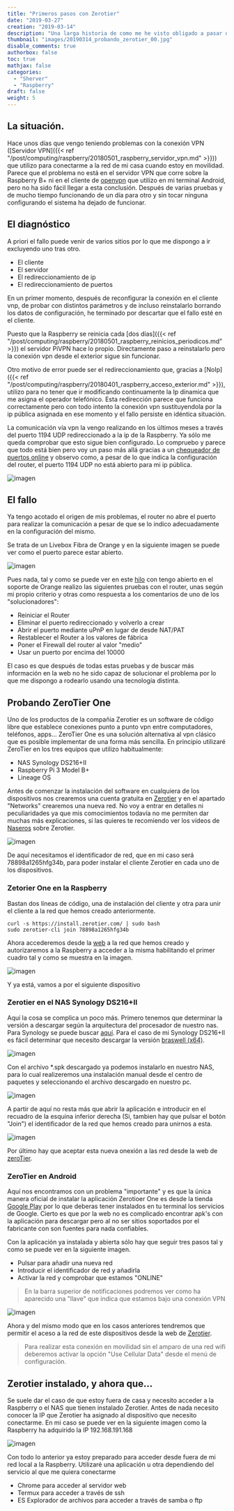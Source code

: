 ```yaml
---
title: "Primeros pasos con Zerotier"
date: "2019-03-27"
creation: "2019-03-14"
description: "Una larga historia de como me he visto obligado a pasar de la VPN al uso de ZeroTier"
thumbnail: "images/20190314_probando_zerotier_00.jpg"
disable_comments: true
authorbox: false
toc: true
mathjax: false
categories:
  - "Sherver"
  - "Raspberry"
draft: false
weight: 5
---
```

## La situación. 
Hace unos días que vengo teniendo problemas con la conexión VPN ([Servidor VPN]({{< ref "/post/computing/raspberry/20180501_raspberry_servidor_vpn.md" >}})) que utilizo para conectarme a la red de mi casa cuando estoy en movilidad. Parece que el problema no está en el servidor VPN que corre sobre la Raspberry B+ ni en el cliente de [openvpn][11] que utilizo en mi terminal Android, pero no ha sido fácil llegar a esta conclusión. Después de varias pruebas y de mucho tiempo funcionando de un día para otro y sin tocar ninguna configurando el sistema ha dejado de funcionar.

## El diagnóstico
A priori el fallo puede venir de varios sitios por lo que me dispongo a ir excluyendo uno tras otro.

- El cliente
- El servidor
- El redireccionamiento de ip
- El redireccionamiento de puertos

En un primer momento, después de reconfigurar la conexión en el cliente vnp, de probar con distintos parámetros y de incluso reinstalarlo borrando los datos de configuración, he terminado por descartar que el fallo esté en el cliente.

Puesto que la Raspberry se reinicia cada [dos días]({{< ref "/post/computing/raspberry/20180501_raspberry_reinicios_periodicos.md" >}}) el servidor PiVPN hace lo propio. Directamente paso a reinstalarlo pero la conexión vpn desde el exterior sigue sin funcionar.

Otro motivo de error puede ser el redireccionamiento que, gracias a [NoIp]({{< ref "/post/computing/raspberry/20180401_raspberry_acceso_exterior.md" >}}), utilizo para no tener que ir modificando continuamente la Ip dinamica que me asigna el operador telefónico.  Esta redirección parece que funciona correctamente pero con todo intento la conexión vpn sustituyendola por la ip pública asignada en ese momento y el fallo persiste en idéntica situación.

La comunicación vía vpn la vengo realizando en los últimos meses a través del puerto 1194 UDP redireccionado a la ip de la Raspberry. Ya sólo me queda comprobar que esto sigue bien configurado.  Lo compruebo y parece que todo está bien pero voy un paso más allá gracias a un [chequeador de puertos online][12] y observo como, a pesar de lo que indica la configuración del router, el puerto 1194 UDP no está abierto para mi ip pública.

![imagen][02] 

## El fallo
Ya tengo acotado el origen de mis problemas, el router no abre el puerto para realizar la comunicación a pesar de que se lo indico adecuadamente en la configuración del mismo.

Se trata de un Livebox Fibra de Orange y en la siguiente imagen se puede ver como el puerto parece estar abierto.

![imagen][01]

Pues nada, tal y como se puede ver en este [hilo][13] con tengo abierto en el soporte de Orange realizo las siguientes pruebas con el router, unas según mi propio criterio y otras como respuesta a los comentarios de uno de los "solucionadores":

- Reiniciar el Router
- Eliminar el puerto redireccionado y volverlo a crear
- Abrir el puerto mediante uPnP en lugar de desde NAT/PAT
- Restablecer el Router a los valores de fábrica
- Poner el Firewall del router al valor "medio"
- Usar un puerto por encima del 10000

El caso es que después de todas estas pruebas y de buscar más información en la web no he sido capaz de solucionar el problema por lo que me dispongo a rodearlo usando una tecnología distinta.

## Probando ZeroTier One
Uno de los productos de la compañia Zerotier es un software de código libre que establece conexiones punto a punto vpn entre computadores, teléfonos, apps... ZeroTier One es una solución alternativa al vpn clásico que es posible implementar de una forma más sencilla.  En principio utilizaré ZeroTier en los tres equipos que utilizo habitualmente:

- NAS Synology DS216+II 
- Raspberry Pi 3 Model B+
- Lineage OS

Antes de comenzar la instalación del software en cualquiera de los dispositivos nos crearemos una cuenta gratuita en [Zerotier][14] y en el apartado "Networks" crearemos una nueva red.  No voy a entrar en detalles ni peculiaridades ya que mis comocimientos todavía no me permiten dar muchas más explicaciones, si las quieres te recomiendo ver los vídeos de [Naseros][15] sobre Zerotier.

![imagen][03]

De aquí necesitamos el identificador de red, que en mi caso será 78898a1265hfg34b, para poder instalar el cliente Zerotier en cada uno de los dispositivos.

### Zetorier One en la Raspberry
Bastan dos líneas de código, una de instalación del cliente y otra para unir el cliente a la red que hemos creado anteriormente.

```
curl -s https://install.zerotier.com/ | sudo bash
sudo zerotier-cli join 78898a1265hfg34b
```
Ahora accederemos desde la [web][14] a la red que hemos creado y autorizaremos a la Raspberry a acceder a la misma habilitando el primer cuadro tal y como se muestra en la imagen.

![imagen][04]

Y ya está, vamos a por el siguiente dispositivo

### Zerotier en el NAS Synology DS216+II
Aquí la cosa se complica un poco más. Primero tenemos que determinar la versión a descargar según la arquitectura del procesador de nuestro nas.  Para Synology se puede buscar [aquí][16].  Para el caso de mi Synology DS216+II es fácil determinar que necesito descargar la versión [braswell (x64)][17].

![imagen][05]

Con el archivo *.spk descargado ya podemos instalarlo en nuestro NAS, para lo cual realizeremos una instalación manual desde el centro de paquetes y seleccionando el archivo descargado en nuestro pc.

![imagen][06]

A partir de aquí no resta más que abrir la aplicación e introducir en el recuadro de la esquina inferior derecha (Si, tambien hay que pulsar el botón "Join") el identificador de la red que hemos creado para unirnos a esta.

![imagen][07]

Por último hay que aceptar esta nueva onexión a las red desde la web de [zeroTier][14].

### ZeroTier en Android
Aquí nos encontramos con un problema "importante" y es que la única manera oficial de instalar la aplicación Zerotioer One es desde la tienda [Google Play][18] por lo que deberas tener instalados en tu terminal los servicios de Google.  Cierto es que por la web no es complicado encontrar apk's con la aplicación para descargar pero al no ser sitios soportados por el fabricante con son fuentes para nada confiables.

Con la aplicación ya instalada y abierta sólo hay que seguir tres pasos tal y como se puede ver en la siguiente imagen.
- Pulsar para añadir una nueva red
- Introducir el identificador de red y añadirla
- Activar la red y comprobar que estamos "ONLINE"

> En la barra superior de notificaciones podremos ver como ha aparecido una "llave" que indica que estamos bajo una conexión VPN

![imagen][08]

Ahora y del mismo modo que en los casos anteriores tendremos que permitir el aceso a la red de este dispositivos desde  la web de [Zerotier][14].

> Para realizar esta conexión en movilidad sin el amparo de una red wifi deberemos activar la opción "Use Cellular Data" desde el menú de configuración.

## Zerotier instalado, y ahora que...
Se suele dar el caso de que estoy fuera de casa y necesito acceder a la Raspberry o el NAS que tienen instalado Zerotier.  Antes de nada necesito conocer la IP que Zerotier ha asignado al dispositivo que necesito conectarme.  En mi caso se puede ver en la siguiente imagen como la Raspberry ha adquirido la IP 192.168.191.168

![imagen][09]

Con todo lo anterior ya estoy preparado para acceder desde fuera de mi red local a la Raspberry.  Utilizaré una aplicación u otra dependiendo del servicio al que me quiera conectarme

- Chrome para acceder al servidor web
- Termux para acceder a través de ssh
- ES Explorador de archivos para acceder a través de samba o ftp


[01]: /images/20190314_probando_zerotier_01.jpg
[02]: /images/20190314_probando_zerotier_02.jpg
[03]: /images/20190314_probando_zerotier_03.jpg
[04]: /images/20190314_probando_zerotier_04.jpg
[05]: /images/20190314_probando_zerotier_05.jpg
[06]: /images/20190314_probando_zerotier_06.jpg
[07]: /images/20190314_probando_zerotier_07.jpg
[08]: /images/20190314_probando_zerotier_08.jpg
[09]: /images/20190314_probando_zerotier_09.jpg

[11]: https://play.google.com/store/apps/details?id=de.blinkt.openvpn&hl=es
[12]: https://portchecker.co/
[13]: https://comunidad.orange.es/t5/Solucionadores-Preg%C3%BAntales/Abrir-puertos-Livebox-Fibra/m-p/606138#M51023
[14]: https://my.zerotier.com
[15]: https://www.google.com/search?q=youtube+naseros+zerotier
[16]: https://github.com/SynoCommunity/spksrc/wiki/Architecture-per-Synology-model
[17]: https://download.zerotier.com/RELEASES/1.2.8/dist/zerotier-1.2.8r0-syn-braswell-6.1.spk
[18]: https://play.google.com/store/apps/details?id=com.zerotier.one&hl=es
